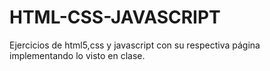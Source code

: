 # HTML-CSS-JAVASCRIPT
Ejercicios de html5,css y javascript con su respectiva página implementando lo visto en clase.
